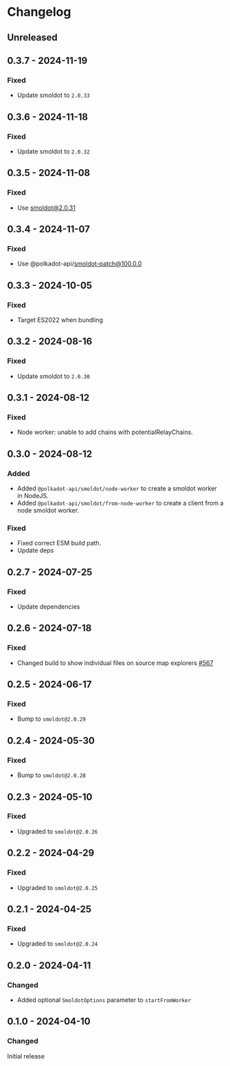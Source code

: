 # Changelog

## Unreleased

## 0.3.7 - 2024-11-19

### Fixed

- Update smoldot to `2.0.33`

## 0.3.6 - 2024-11-18

### Fixed

- Update smoldot to `2.0.32`

## 0.3.5 - 2024-11-08

### Fixed

- Use smoldot@2.0.31

## 0.3.4 - 2024-11-07

### Fixed

- Use @polkadot-api/smoldot-patch@100.0.0

## 0.3.3 - 2024-10-05

### Fixed

- Target ES2022 when bundling

## 0.3.2 - 2024-08-16

### Fixed

- Update smoldot to `2.0.30`

## 0.3.1 - 2024-08-12

### Fixed

- Node worker: unable to add chains with potentialRelayChains.

## 0.3.0 - 2024-08-12

### Added

- Added `@polkadot-api/smoldot/node-worker` to create a smoldot worker in NodeJS.
- Added `@polkadot-api/smoldot/from-node-worker` to create a client from a node smoldot worker.

### Fixed

- Fixed correct ESM build path.
- Update deps

## 0.2.7 - 2024-07-25

### Fixed

- Update dependencies

## 0.2.6 - 2024-07-18

### Fixed

- Changed build to show individual files on source map explorers [#567](https://github.com/polkadot-api/polkadot-api/pull/567)

## 0.2.5 - 2024-06-17

### Fixed

- Bump to `smoldot@2.0.29`

## 0.2.4 - 2024-05-30

### Fixed

- Bump to `smoldot@2.0.28`

## 0.2.3 - 2024-05-10

### Fixed

- Upgraded to `smoldot@2.0.26`

## 0.2.2 - 2024-04-29

### Fixed

- Upgraded to `smoldot@2.0.25`

## 0.2.1 - 2024-04-25

### Fixed

- Upgraded to `smoldot@2.0.24`

## 0.2.0 - 2024-04-11

### Changed

- Added optional `SmoldotOptions` parameter to `startFromWorker`

## 0.1.0 - 2024-04-10

### Changed

Initial release
